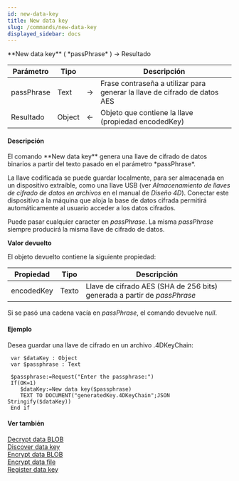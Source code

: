 ```yaml
---
id: new-data-key
title: New data key
slug: /commands/new-data-key
displayed_sidebar: docs
---
```


<!--REF #_command_.New data key.Syntax-->**New data key** ( *passPhrase* ) -> Resultado<!-- END REF-->
<!--REF #_command_.New data key.Params-->
| Parámetro | Tipo |  | Descripción |
| --- | --- | --- | --- |
| passPhrase | Text | &srarr; | Frase contraseña a utilizar para generar la llave de cifrado de datos AES |
| Resultado | Object | &larr; | Objeto que contiene la llave (propiedad encodedKey) |

<!-- END REF-->

#### Descripción 

<!--REF #_command_.New data key.Summary-->El comando **New data key** genera una llave de cifrado de datos binarios a partir del texto pasado en el parámetro *passPhrase*.<!-- END REF-->

La llave codificada se puede guardar localmente, para ser almacenada en un dispositivo extraíble, como una llave USB (ver *Almacenamiento de llaves de cifrado de datos en archivos* en el manual de *Diseño 4D*). Conectar este dispositivo a la máquina que aloja la base de datos cifrada permitirá automáticamente al usuario acceder a los datos cifrados.

Puede pasar cualquier caracter en *passPhrase*. La misma *passPhrase* siempre producirá la misma llave de cifrado de datos.

**Valor devuelto**

El objeto devuelto contiene la siguiente propiedad:

| **Propiedad** | **Tipo** | **Descripción**                                                          |
| ------------- | -------- | ------------------------------------------------------------------------ |
| encodedKey    | Texto    | Llave de cifrado AES (SHA de 256 bits) generada a partir de *passPhrase* |

Si se pasó una cadena vacía en *passPhrase*, el comando devuelve *null*.

#### Ejemplo 

Desea guardar una llave de cifrado en un archivo .4DKeyChain:

```4d
 var $dataKey : Object
 var $passphrase : Text
 
 $passphrase:=Request("Enter the passphrase:")
 If(OK=1)
    $dataKey:=New data key($passphrase)
    TEXT TO DOCUMENT("generatedKey.4DKeyChain";JSON Stringify($dataKey))
 End if
```

#### Ver también 

  
[Decrypt data BLOB](decrypt-data-blob.md)  
[Discover data key](discover-data-key.md)  
[Encrypt data BLOB](encrypt-data-blob.md)  
[Encrypt data file](encrypt-data-file.md)  
[Register data key](register-data-key.md)  
